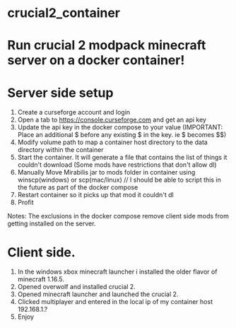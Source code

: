# crucial2_container
# Run crucial 2 modpack minecraft server on a docker container!

# Server side setup
1) Create a curseforge account and login
2) Open a tab to https://console.curseforge.com and get an api key
3) Update the api key in the docker compose to your value (IMPORTANT: Place an additional $ before any existing $ in the key. ie $ becomes $$)
4) Modify volume path to map a container host directory to the data directory within the container
5) Start the container. It will generate a file that contains the list of things it couldn't download (Some mods have restrictions that don't allow dl)
6) Manually Move Mirabilis jar to mods folder in container using winscp(windows) or scp(mac/linux) // I should be able to script this in the future as part of the docker compose
7) Restart container so it picks up that mod it couldn't dl
8) Profit

Notes: The exclusions in the docker compose remove client side mods from getting installed on the server.



# Client side. 
1) In the windows xbox minecraft launcher i installed the older flavor of minecraft 1.16.5.
2) Opened overwolf and installed crucial 2.
3) Opened minecraft launcher and launched the crucial 2.
4) Clicked multiplayer and entered in the local ip of my container host 192.168.1.?
5) Enjoy
